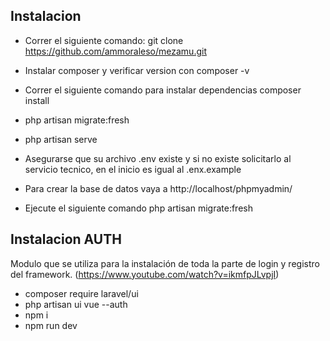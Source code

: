 ## Instalacion

 - Correr el siguiente comando:
   git clone https://github.com/ammoraleso/mezamu.git
 
 - Instalar composer y verificar version con 
    composer -v
    
 - Correr el siguiente comando para instalar dependencias
    composer install 
 
 - php artisan migrate:fresh
     
 - php artisan serve
 
 - Asegurarse que su archivo .env existe y si no existe solicitarlo al servicio tecnico,
 en el inicio es igual al .enx.example
 
 - Para crear la base de datos vaya a http://localhost/phpmyadmin/
    
 - Ejecute el siguiente comando php artisan migrate:fresh
    
## Instalacion AUTH

Modulo que se utiliza para la instalación de toda la parte de login y registro del framework.
(https://www.youtube.com/watch?v=ikmfpJLvpjI)

 - composer require laravel/ui
 - php artisan ui vue --auth
 - npm i
 - npm run dev